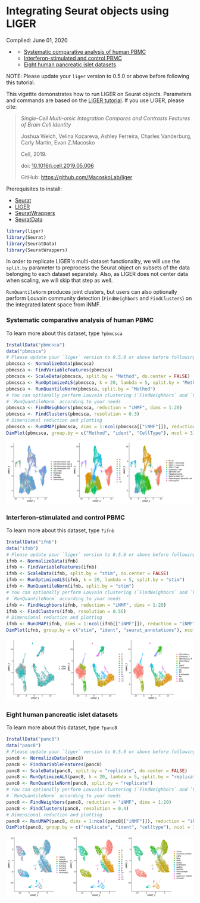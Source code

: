 Integrating Seurat objects using LIGER
================
Compiled: June 01, 2020

-   [](#section)
    -   [Systematic comparative analysis of human PBMC](#systematic-comparative-analysis-of-human-pbmc)
    -   [Interferon-stimulated and control PBMC](#interferon-stimulated-and-control-pbmc)
    -   [Eight human pancreatic islet datasets](#eight-human-pancreatic-islet-datasets)

NOTE: Please update your `liger` version to 0.5.0 or above before following this tutorial.

This vigettte demonstrates how to run LIGER on Seurat objects. Parameters and commands are based on the [LIGER tutorial](http://htmlpreview.github.io/?https://github.com/MacoskoLab/liger/blob/master/vignettes/Integrating_multi_scRNA_data.html). If you use LIGER, please cite:

> *Single-Cell Multi-omic Integration Compares and Contrasts Features of Brain Cell Identity*
>
> Joshua Welch, Velina Kozareva, Ashley Ferreira, Charles Vanderburg, Carly Martin, Evan Z.Macosko
>
> Cell, 2019.
>
> doi: [10.1016/j.cell.2019.05.006](https://doi.org/10.1016/j.cell.2019.05.006)
>
> GitHub: <https://github.com/MacoskoLab/liger>

Prerequisites to install:

-   [Seurat](https://satijalab.org/seurat/install)
-   [LIGER](https://github.com/MacoskoLab/liger)
-   [SeuratWrappers](https://github.com/satijalab/seurat-wrappers)
-   [SeuratData](https://github.com/satijalab/seurat-data)

``` r
library(liger)
library(Seurat)
library(SeuratData)
library(SeuratWrappers)
```

In order to replicate LIGER's multi-dataset functionality, we will use the `split.by` parameter to preprocess the Seurat object on subsets of the data belonging to each dataset separately. Also, as LIGER does not center data when scaling, we will skip that step as well.

`RunQuantileNorm` produces joint clusters, but users can also optionally perform Louvain community detection (`FindNeighbors` and `FindClusters`) on the integrated latent space from iNMF.

### Systematic comparative analysis of human PBMC

To learn more about this dataset, type `?pbmcsca`

``` r
InstallData("pbmcsca")
data("pbmcsca")
# Please update your `liger` version to 0.5.0 or above before following this tutorial
pbmcsca <- NormalizeData(pbmcsca)
pbmcsca <- FindVariableFeatures(pbmcsca)
pbmcsca <- ScaleData(pbmcsca, split.by = "Method", do.center = FALSE)
pbmcsca <- RunOptimizeALS(pbmcsca, k = 20, lambda = 5, split.by = "Method")
pbmcsca <- RunQuantileNorm(pbmcsca, split.by = "Method")
# You can optionally perform Louvain clustering (`FindNeighbors` and `FindClusters`) after
# `RunQuantileNorm` according to your needs
pbmcsca <- FindNeighbors(pbmcsca, reduction = "iNMF", dims = 1:20)
pbmcsca <- FindClusters(pbmcsca, resolution = 0.3)
# Dimensional reduction and plotting
pbmcsca <- RunUMAP(pbmcsca, dims = 1:ncol(pbmcsca[["iNMF"]]), reduction = "iNMF")
DimPlot(pbmcsca, group.by = c("Method", "ident", "CellType"), ncol = 3)
```

![](liger_files/figure-markdown_github/pbmcsca-1.png)

### Interferon-stimulated and control PBMC

To learn more about this dataset, type `?ifnb`

``` r
InstallData("ifnb")
data("ifnb")
# Please update your `liger` version to 0.5.0 or above before following this tutorial.
ifnb <- NormalizeData(ifnb)
ifnb <- FindVariableFeatures(ifnb)
ifnb <- ScaleData(ifnb, split.by = "stim", do.center = FALSE)
ifnb <- RunOptimizeALS(ifnb, k = 20, lambda = 5, split.by = "stim")
ifnb <- RunQuantileNorm(ifnb, split.by = "stim")
# You can optionally perform Louvain clustering (`FindNeighbors` and `FindClusters`) after
# `RunQuantileNorm` according to your needs
ifnb <- FindNeighbors(ifnb, reduction = "iNMF", dims = 1:20)
ifnb <- FindClusters(ifnb, resolution = 0.55)
# Dimensional reduction and plotting
ifnb <- RunUMAP(ifnb, dims = 1:ncol(ifnb[["iNMF"]]), reduction = "iNMF")
DimPlot(ifnb, group.by = c("stim", "ident", "seurat_annotations"), ncol = 3)
```

![](liger_files/figure-markdown_github/ifnb-1.png)

### Eight human pancreatic islet datasets

To learn more about this dataset, type `?panc8`

``` r
InstallData("panc8")
data("panc8")
# Please update your `liger` version to 0.5.0 or above before following this tutorial.
panc8 <- NormalizeData(panc8)
panc8 <- FindVariableFeatures(panc8)
panc8 <- ScaleData(panc8, split.by = "replicate", do.center = FALSE)
panc8 <- RunOptimizeALS(panc8, k = 20, lambda = 5, split.by = "replicate")
panc8 <- RunQuantileNorm(panc8, split.by = "replicate")
# You can optionally perform Louvain clustering (`FindNeighbors` and `FindClusters`) after
# `RunQuantileNorm` according to your needs
panc8 <- FindNeighbors(panc8, reduction = "iNMF", dims = 1:20)
panc8 <- FindClusters(panc8, resolution = 0.4)
# Dimensional reduction and plotting
panc8 <- RunUMAP(panc8, dims = 1:ncol(panc8[["iNMF"]]), reduction = "iNMF")
DimPlot(panc8, group.by = c("replicate", "ident", "celltype"), ncol = 3)
```

![](liger_files/figure-markdown_github/pancreas-1.png)
